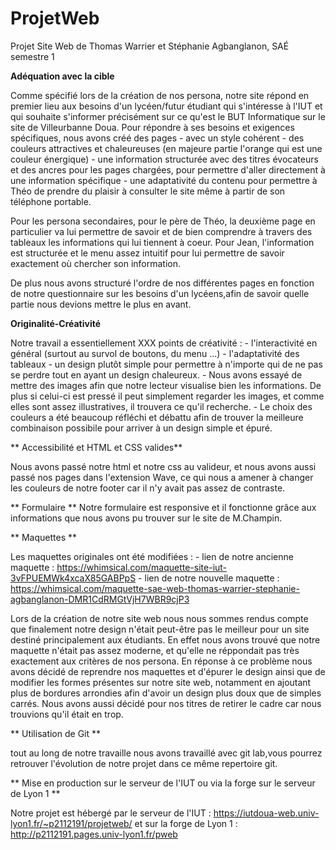 # ProjetWeb

Projet Site Web de Thomas Warrier et Stéphanie Agbanglanon, SAÉ semestre 1



   **Adéquation avec la cible**

   Comme spécifié lors de la création de nos persona, notre site répond en premier lieu aux besoins d'un lycéen/futur étudiant qui s'intéresse à l'IUT et qui souhaite s'informer précisément sur ce qu'est le BUT Informatique sur le site de Villeurbanne Doua.
   Pour répondre à ses besoins et exigences spécifiques, nous avons créé des pages 
    - avec un style cohérent
    - des couleurs attractives et chaleureuses (en majeure partie l'orange qui est une couleur énergique)
    - une information structurée avec des titres évocateurs et des ancres pour les pages chargées, pour permettre d'aller directement à une information spécifique
    - une adaptativité du contenu pour permettre à Théo de prendre du plaisir à consulter le site même à partir de son téléphone portable.

   Pour les persona secondaires, pour le père de Théo, la deuxième page en particulier va lui permettre de savoir et de bien comprendre à travers des tableaux les informations qui lui tiennent à coeur.
   Pour Jean, l'information est structurée et le menu assez intuitif pour lui permettre de savoir exactement où chercher son information.

   De plus nous avons structuré l'ordre de nos différentes pages en fonction de notre questionnaire sur les besoins d'un lycéens,afin de savoir quelle partie nous devions mettre le plus en avant.

   
   
   **Originalité-Créativité**

   Notre travail a essentiellement XXX points de créativité :
    - l'interactivité en général (surtout au survol de boutons, du menu ...)
    - l'adaptativité des tableaux
    - un design plutôt simple pour permettre à n'importe qui de ne pas se perdre tout en ayant un design chaleureux.
    - Nous avons essayé de mettre des images afin que notre lecteur visualise bien les informations. De plus si celui-ci est pressé il peut simplement regarder les images, et comme elles sont assez illustratives, il trouvera ce qu'il recherche.
    - Le choix des couleurs a été beaucoup réfléchi et débattu afin de trouver la meilleure combinaison possibile pour arriver à un design simple et épuré. 



   ** Accessibilité et HTML et CSS valides**

   Nous avons passé notre html et notre css au valideur, et nous avons aussi passé nos pages dans l'extension Wave, ce qui nous a amener à changer les couleurs de notre footer car il n'y avait pas assez de contraste.

   
   
   ** Formulaire **
   Notre formulaire est responsive et il fonctionne grâce aux informations que nous avons pu trouver sur le site de M.Champin.

   
   
   ** Maquettes **
   
   Les maquettes originales ont été modifiées :
    - lien de notre ancienne maquette : https://whimsical.com/maquette-site-iut-3vFPUEMWk4xcaX85GABPpS
    - lien de notre nouvelle maquette : https://whimsical.com/maquette-sae-web-thomas-warrier-stephanie-agbanglanon-DMR1CdRMGtVjH7WBR9cjP3

   Lors de la création de notre site web nous nous sommes rendus compte que finalement notre design n'était peut-être pas le meilleur pour un site destiné principalement aux étudiants. En effet nous avons trouvé que notre maquette n'était pas assez moderne, et qu'elle ne réppondait pas très exactement aux critères de nos persona. En réponse à ce problème nous avons décidé de reprendre nos maquettes et d'épurer le design ainsi que de modifier les formes présentes sur notre site web, notamment en ajoutant plus de bordures arrondies afin d'avoir un design plus doux que de simples carrés. Nous avons aussi décidé pour nos titres de retirer le cadre car nous trouvions qu'il était en trop.



   ** Utilisation de Git **

   tout au long de notre travaille nous avons travaillé avec git lab,vous pourrez retrouver l'évolution de notre projet dans ce même repertoire git.



   ** Mise en production sur le serveur de l'IUT ou via la forge sur le serveur de Lyon 1 **

   Notre projet est hébergé par le serveur de l'IUT : https://iutdoua-web.univ-lyon1.fr/~p2112191/projetweb/
   et sur la forge de Lyon 1 : http://p2112191.pages.univ-lyon1.fr/pweb



   
